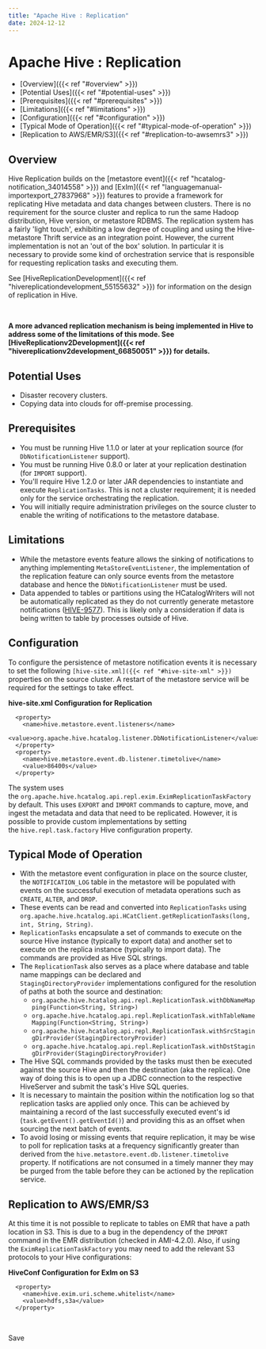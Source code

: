 ```yaml
---
title: "Apache Hive : Replication"
date: 2024-12-12
---
```


# Apache Hive : Replication

* [Overview]({{< ref "#overview" >}})
* [Potential Uses]({{< ref "#potential-uses" >}})
* [Prerequisites]({{< ref "#prerequisites" >}})
* [Limitations]({{< ref "#limitations" >}})
* [Configuration]({{< ref "#configuration" >}})
* [Typical Mode of Operation]({{< ref "#typical-mode-of-operation" >}})
* [Replication to AWS/EMR/S3]({{< ref "#replication-to-awsemrs3" >}})

## Overview

Hive Replication builds on the [metastore event]({{< ref "hcatalog-notification_34014558" >}}) and [ExIm]({{< ref "languagemanual-importexport_27837968" >}}) features to provide a framework for replicating Hive metadata and data changes between clusters. There is no requirement for the source cluster and replica to run the same Hadoop distribution, Hive version, or metastore RDBMS. The replication system has a fairly 'light touch', exhibiting a low degree of coupling and using the Hive-metastore Thrift service as an integration point. However, the current implementation is not an 'out of the box' solution. In particular it is necessary to provide some kind of orchestration service that is responsible for requesting replication tasks and executing them.

See [HiveReplicationDevelopment]({{< ref "hivereplicationdevelopment_55155632" >}}) for information on the design of replication in Hive.

 

**A more advanced replication mechanism is being implemented in Hive to address some of the limitations of this mode. See [HiveReplicationv2Development]({{< ref "hivereplicationv2development_66850051" >}}) for details.**

## Potential Uses

* Disaster recovery clusters.
* Copying data into clouds for off-premise processing.

## Prerequisites

* You must be running Hive 1.1.0 or later at your replication source (for `DbNotificationListener` support).
* You must be running Hive 0.8.0 or later at your replication destination (for `IMPORT` support).
* You'll require Hive 1.2.0 or later JAR dependencies to instantiate and execute `ReplicationTasks`. This is not a cluster requirement; it is needed only for the service orchestrating the replication.
* You will initially require administration privileges on the source cluster to enable the writing of notifications to the metastore database.

## Limitations

* While the metastore events feature allows the sinking of notifications to anything implementing `MetaStoreEventListener`, the implementation of the replication feature can only source events from the metastore database and hence the `DbNotificationListener` must be used.
* Data appended to tables or partitions using the HCatalogWriters will not be automatically replicated as they do not currently generate metastore notifications ([HIVE-9577](https://issues.apache.org/jira/browse/HIVE-9577)). This is likely only a consideration if data is being written to table by processes outside of Hive.

## Configuration

To configure the persistence of metastore notification events it is necessary to set the following `[hive-site.xml]({{< ref "#hive-site-xml" >}})` properties on the source cluster. A restart of the metastore service will be required for the settings to take effect.

**hive-site.xml Configuration for Replication**

```
  <property>
    <name>hive.metastore.event.listeners</name>
    <value>org.apache.hive.hcatalog.listener.DbNotificationListener</value>
  </property>
  <property>
    <name>hive.metastore.event.db.listener.timetolive</name>
    <value>86400s</value>
  </property>
```

The system uses the `org.apache.hive.hcatalog.api.repl.exim.EximReplicationTaskFactory` by default. This uses `EXPORT` and `IMPORT` commands to capture, move, and ingest the metadata and data that need to be replicated. However, it is possible to provide custom implementations by setting the `hive.repl.task.factory` Hive configuration property.

## Typical Mode of Operation

* With the metastore event configuration in place on the source cluster, the `NOTIFICATION_LOG` table in the metastore will be populated with events on the successful execution of metadata operations such as `CREATE`, `ALTER`, and `DROP`.
* These events can be read and converted into `ReplicationTasks` using `org.apache.hive.hcatalog.api.HCatClient.getReplicationTasks(long, int, String, String)`.
* `ReplicationTasks` encapsulate a set of commands to execute on the source Hive instance (typically to export data) and another set to execute on the replica instance (typically to import data). The commands are provided as Hive SQL strings.
* The `ReplicationTask` also serves as a place where database and table name mappings can be declared and `StagingDirectoryProvider` implementations configured for the resolution of paths at both the source and destination:
	+ `org.apache.hive.hcatalog.api.repl.ReplicationTask.withDbNameMapping(Function<String, String>)`
	+ `org.apache.hive.hcatalog.api.repl.ReplicationTask.withTableNameMapping(Function<String, String>)`
	+ `org.apache.hive.hcatalog.api.repl.ReplicationTask.withSrcStagingDirProvider(StagingDirectoryProvider)`
	+ `org.apache.hive.hcatalog.api.repl.ReplicationTask.withDstStagingDirProvider(StagingDirectoryProvider)`
* The Hive SQL commands provided by the tasks must then be executed against the source Hive and then the destination (aka the replica). One way of doing this is to open up a JDBC connection to the respective HiveServer and submit the task's Hive SQL queries.
* It is necessary to maintain the position within the notification log so that replication tasks are applied only once. This can be achieved by maintaining a record of the last successfully executed event's id (`task.getEvent().getEventId()`) and providing this as an offset when sourcing the next batch of events.
* To avoid losing or missing events that require replication, it may be wise to poll for replication tasks at a frequency significantly greater than derived from the `hive.metastore.event.db.listener.timetolive` property. If notifications are not consumed in a timely manner they may be purged from the table before they can be actioned by the replication service.

## Replication to AWS/EMR/S3

At this time it is not possible to replicate to tables on EMR that have a path location in S3. This is due to a bug in the dependency of the `IMPORT` command in the EMR distribution (checked in AMI-4.2.0). Also, if using the `EximReplicationTaskFactory` you may need to add the relevant S3 protocols to your Hive configurations:

**HiveConf Configuration for ExIm on S3**

```
  <property>
    <name>hive.exim.uri.scheme.whitelist</name>
    <value>hdfs,s3a</value>
  </property>
```

 

Save

 

 

